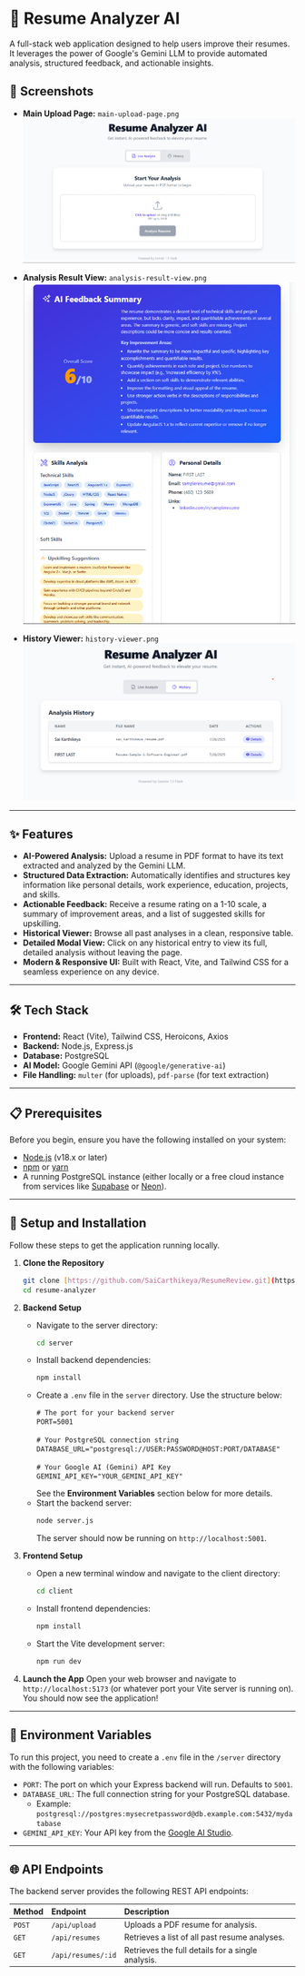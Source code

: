 # 📄 Resume Analyzer AI

A full-stack web application designed to help users improve their resumes. It leverages the power of Google's Gemini LLM to provide automated analysis, structured feedback, and actionable insights.

## 📱 Screenshots

- **Main Upload Page:** `main-upload-page.png`
  ![Main Upload Page](./screenshots/main-upload-page.png)

- **Analysis Result View:** `analysis-result-view.png`
  ![Analysis Result View](./screenshots/analysis-result-view.png)

- **History Viewer:** `history-viewer.png`
  ![History Viewer](./screenshots/history-viewer.png)


---

## ✨ Features

* **AI-Powered Analysis:** Upload a resume in PDF format to have its text extracted and analyzed by the Gemini LLM.
* **Structured Data Extraction:** Automatically identifies and structures key information like personal details, work experience, education, projects, and skills.
* **Actionable Feedback:** Receive a resume rating on a 1-10 scale, a summary of improvement areas, and a list of suggested skills for upskilling.
* **Historical Viewer:** Browse all past analyses in a clean, responsive table.
* **Detailed Modal View:** Click on any historical entry to view its full, detailed analysis without leaving the page.
* **Modern & Responsive UI:** Built with React, Vite, and Tailwind CSS for a seamless experience on any device.

---

## 🛠️ Tech Stack

* **Frontend:** React (Vite), Tailwind CSS, Heroicons, Axios
* **Backend:** Node.js, Express.js
* **Database:** PostgreSQL
* **AI Model:** Google Gemini API (`@google/generative-ai`)
* **File Handling:** `multer` (for uploads), `pdf-parse` (for text extraction)

---

## 📋 Prerequisites

Before you begin, ensure you have the following installed on your system:
* [Node.js](https://nodejs.org/) (v18.x or later)
* [npm](https://www.npmjs.com/) or [yarn](https://yarnpkg.com/)
* A running PostgreSQL instance (either locally or a free cloud instance from services like [Supabase](https://supabase.com) or [Neon](https://neon.tech)).

---

## 🚀 Setup and Installation

Follow these steps to get the application running locally.

1.  **Clone the Repository**
    ```bash
    git clone [https://github.com/SaiCarthikeya/ResumeReview.git](https://github.com/SaiCarthikeya/ResumeReview.git)
    cd resume-analyzer
    ```

2.  **Backend Setup**
    * Navigate to the server directory:
        ```bash
        cd server
        ```
    * Install backend dependencies:
        ```bash
        npm install
        ```
    * Create a `.env` file in the `server` directory. Use the structure below:
        ```env
        # The port for your backend server
        PORT=5001

        # Your PostgreSQL connection string
        DATABASE_URL="postgresql://USER:PASSWORD@HOST:PORT/DATABASE"

        # Your Google AI (Gemini) API Key
        GEMINI_API_KEY="YOUR_GEMINI_API_KEY"
        ```
        See the **Environment Variables** section below for more details.
    * Start the backend server:
        ```bash
        node server.js
        ```
        The server should now be running on `http://localhost:5001`.

3.  **Frontend Setup**
    * Open a new terminal window and navigate to the client directory:
        ```bash
        cd client
        ```
    * Install frontend dependencies:
        ```bash
        npm install
        ```
    * Start the Vite development server:
        ```bash
        npm run dev
        ```

4.  **Launch the App**
    Open your web browser and navigate to `http://localhost:5173` (or whatever port your Vite server is running on). You should now see the application!

---

## 🔑 Environment Variables

To run this project, you need to create a `.env` file in the `/server` directory with the following variables:

* `PORT`: The port on which your Express backend will run. Defaults to `5001`.
* `DATABASE_URL`: The full connection string for your PostgreSQL database.
    * Example: `postgresql://postgres:mysecretpassword@db.example.com:5432/mydatabase`
* `GEMINI_API_KEY`: Your API key from the [Google AI Studio](https://aistudio.google.com/).

---

## 🌐 API Endpoints

The backend server provides the following REST API endpoints:

| Method | Endpoint         | Description                                     |
| :---   | :---             | :---                                            |
| `POST` | `/api/upload`    | Uploads a PDF resume for analysis.              |
| `GET`  | `/api/resumes`   | Retrieves a list of all past resume analyses.   |
| `GET`  | `/api/resumes/:id` | Retrieves the full details for a single analysis. |